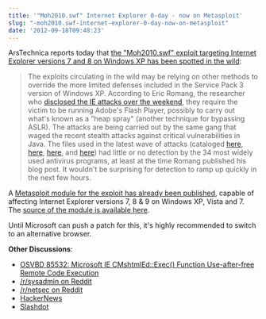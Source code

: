 ```yaml
---
title: '"Moh2010.swf" Internet Explorer 0-day - now on Metasploit'
slug: "-moh2010.swf-internet-explorer-0-day-now-on-metasploit"
date: '2012-09-18T09:48:23'
---
```


ArsTechnica reports today that [the "Moh2010.swf" exploit targeting Internet Explorer versions 7 and 8 on Windows XP has been spotted in the wild](http://arstechnica.com/security/2012/09/critical-zero-day-bug-in-microsoft-internet-explorer/):

> The exploits circulating in the wild may be relying on other methods to override the more limited defenses included in the Service Pack 3 version of Windows XP. According to Eric Romang, the researcher who [disclosed the IE attacks over the weekend](http://eromang.zataz.com/2012/09/16/zero-day-season-is-really-not-over-yet/), they require the victim to be running Adobe's Flash Player, possibly to carry out what's known as a "heap spray" (another technique for bypassing ASLR). The attacks are being carried out by the same gang that waged the recent stealth attacks against critical vulnerabilities in Java. The files used in the latest wave of attacks (cataloged [here](https://www.virustotal.com/file/9d66323794d493a1deaab66e36d36a820d814ee4dd50d64cddf039c2a06463a5/analysis/1347710777/), [here](https://www.virustotal.com/file/70f6a2c2976248221c251d9965ff2313bc0ed0aebb098513d76de6d8396a7125/analysis/1347710461/), [here](https://www.virustotal.com/file/2a2e2efffa382663ba10c492f407dda8a686a777858692d073712d1cc9c5f265/analysis/1347710701/), and [here](https://www.virustotal.com/file/a5a04f661781d48df3cbe81f56ea1daae6ba3301c914723b0bb6369a5d2505d9/analysis/1347710327/)) had little or no detection by the 34 most widely used antivirus programs, at least at the time Romang published his blog post. It wouldn't be surprising for detection to ramp up quickly in the next few hours.

<!--more-->

A [Metasploit module for the exploit has already been published](https://community.rapid7.com/community/metasploit/blog/2012/09/17/lets-start-the-week-with-a-new-internet-explorer-0-day-in-metasploit), capable of affecting Internet Explorer versions 7, 8 & 9 on Windows XP, Vista and 7. The [source of the module is available here](http://dev.metasploit.com/redmine/projects/framework/repository/revisions/aac41e91fd38f99238971892d61ead4cfbedabb4/entry/modules/exploits/windows/browser/ie_execcommand_uaf.rb).

Until Microsoft can push a patch for this, it's highly recommended to switch to an alternative browser.

**Other Discussions**:

* [OSVBD 85532: Microsoft IE CMshtmlEd::Exec() Function Use-after-free Remote Code Execution](http://www.osvdb.org/show/osvdb/85532)
* [/r/sysadmin on Reddit](http://www.reddit.com/r/sysadmin/comments/1017mn/critical_zeroday_bug_in_internet_explorer_78_and/)
* [/r/netsec on Reddit](http://www.reddit.com/r/netsec/comments/100mco/new_internet_explorer_zero_day_being_exploited_in/)
* [HackerNews](http://news.ycombinator.com/item?id=4533389)
* [Slashdot](http://tech.slashdot.org/story/12/09/17/2159210/new-ie-zero-day-being-exploited-in-the-wild)
